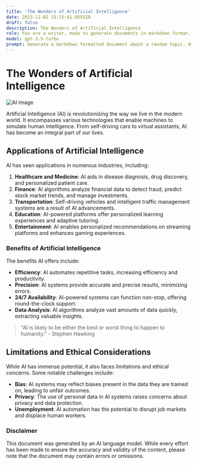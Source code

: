 ```yaml
---
title: 'The Wonders of Artificial Intelligence'
date: 2023-11-02 15:15:41.055528
draft: false
description: The Wonders of Artificial Intelligence
role: You are a writer, made to generate documents in markdown format. It is very important that all of the documents you generate are in valid markdown format.
model: gpt-3.5-turbo
prompt: Generate a markdown formatted document about a random topic. At the bottom, include a disclaimer explaining that the document was generated by you. The first line of the document should be the title. Make sure that the entire document is in proper markdown format, using a mix of various tags to make the document visually appealing.
---
```


# The Wonders of Artificial Intelligence

![AI image](https://example.com/ai.jpg)

Artificial Intelligence (AI) is revolutionizing the way we live in the modern world. It encompasses various technologies that enable machines to simulate human intelligence. From self-driving cars to virtual assistants, AI has become an integral part of our lives.

## Applications of Artificial Intelligence

AI has seen applications in numerous industries, including:

1. **Healthcare and Medicine**: AI aids in disease diagnosis, drug discovery, and personalized patient care.
2. **Finance**: AI algorithms analyze financial data to detect fraud, predict stock market trends, and manage investments.
3. **Transportation**: Self-driving vehicles and intelligent traffic management systems are a result of AI advancements.
4. **Education**: AI-powered platforms offer personalized learning experiences and adaptive tutoring.
5. **Entertainment**: AI enables personalized recommendations on streaming platforms and enhances gaming experiences.

### Benefits of Artificial Intelligence

The benefits AI offers include:

- **Efficiency**: AI automates repetitive tasks, increasing efficiency and productivity.
- **Precision**: AI systems provide accurate and precise results, minimizing errors.
- **24/7 Availability**: AI-powered systems can function non-stop, offering round-the-clock support.
- **Data Analysis**: AI algorithms analyze vast amounts of data quickly, extracting valuable insights.

> "AI is likely to be either the best or worst thing to happen to humanity." - Stephen Hawking

## Limitations and Ethical Considerations

While AI has immense potential, it also faces limitations and ethical concerns. Some notable challenges include:

- **Bias**: AI systems may reflect biases present in the data they are trained on, leading to unfair outcomes.
- **Privacy**: The use of personal data in AI systems raises concerns about privacy and data protection.
- **Unemployment**: AI automation has the potential to disrupt job markets and displace human workers.

### Disclaimer

This document was generated by an AI language model. While every effort has been made to ensure the accuracy and validity of the content, please note that the document may contain errors or omissions.